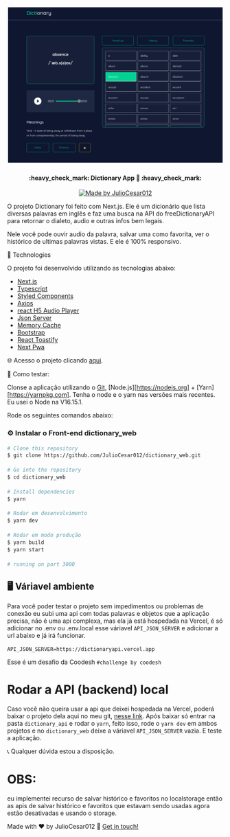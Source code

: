 <h1 align="center">
    <img alt="WebsitePortifólio" title="#Website Portifólio" src="./public/dictionary.png" width="500px" />
</h1>

<h4 align="center"> 
	:heavy_check_mark: Dictionary App 🚀 :heavy_check_mark:
</h4>
<p align="center">	
	
  <a href="https://www.linkedin.com/in/julio-cesar-filho-759653171">
    <img alt="Made by JulioCesar012" src="https://img.shields.io/badge/made%20by-JulioCesar012-%2304D361">
  </a>
</p>
<p align="center">
</p>

O projeto Dictionary foi feito com Next.js. Ele é um dicionário que lista diversas palavras em inglês e faz uma busca na API do freeDictionaryAPI para retornar o dialeto, audio e outras infos bem legais. 

Nele você pode ouvir audio da palavra, salvar uma como favorita, ver o histórico de ultimas palavras vistas.
E ele é 100% responsivo.

:rocket: Technologies

O projeto foi desenvolvido utilizando as tecnologias abaixo:

- [Next.js][nextjs]
- [Typescript][typescript]
- [Styled Components][styled-components]
- [Axios][axios]
- [react H5 Audio Player][reacth5]
- [Json Server][jsonserver]
- [Memory Cache][memorycache]
- [Bootstrap][bootstrap]
- [React Toastify][react-toastify]
- [Next Pwa][next-pwa]

:globe_with_meridians: Acesso o projeto clicando [aqui](https://juliofilho.me/).


:construction: Como testar:

Clonse a aplicação utilizando o [Git](https://git-scm.com), [Node.js][https://nodejs.org] + [Yarn][https://yarnpkg.com]. Tenha o node e o yarn nas versões mais recentes. Eu usei o Node na V16.15.1.

Rode os seguintes comandos abaixo:

### :gear: Instalar o Front-end dictionary_web

```bash
# Clone this repository
$ git clone https://github.com/JulioCesar012/dictionary_web.git

# Go into the repository
$ cd dictionary_web

# Install dependencies
$ yarn

# Rodar em desenvolvimento
$ yarn dev

# Rodar em modo produção
$ yarn build
$ yarn start

# running on port 3000
```

## :desktop_computer: Váriavel ambiente

Para você poder testar o projeto sem impedimentos ou problemas de conexão eu subi uma api com todas palavras e objetos que a aplicação precisa, não é uma api complexa, mas ela já está hospedada na Vercel, é só adicionar no .env ou .env.local esse váriavel `API_JSON_SERVER` e adicionar a url abaixo e já irá funcionar.

`API_JSON_SERVER=https://dictionaryapi.vercel.app`

Esse é um desafio da Coodesh `#challenge by coodesh`

# Rodar a API (backend) local

Caso você não queira usar a api que deixei hospedada na Vercel, poderá baixar o projeto dela aqui no meu git, [nesse link](https://github.com/JulioCesar012/dictionary_api). Após baixar só entrar na pasta `dictionary_api` e rodar o `yarn`, feito isso, rode o `yarn dev` em ambos projetos e no `dictionary_web` deixe a váriavel `API_JSON_SERVER` vazia. E teste a aplicação.


:telephone_receiver: Qualquer dúvida estou a disposição.

# OBS: 

eu implementei recurso de salvar histórico e favoritos no localstorage então as apis de salvar histórico e favoritos que estavam sendo usadas agora estão desativadas e usando o storage.

Made with ♥ by JulioCesar012 :wave: [Get in touch!](https://www.linkedin.com/in/julio-cesar-filho-759653171/)

[nextjs]: https://nextjs.org
[typescript]: https://www.typescriptlang.org
[styled-components]: https://styled-components.com
[axios]: https://axios-http.com/ptbr/docs/intro
[reacth5]: https://www.npmjs.com/package/react-h5-audio-player
[jsonserver]: https://www.npmjs.com/package/json-server
[memorycache]: https://www.npmjs.com/package/memory-cache
[bootstrap]: https://reactstrap.github.io
[react-toastify]: https://fkhadra.github.io/react-toastify
[next-pwa]: https://www.npmjs.com/package/next-pwa
